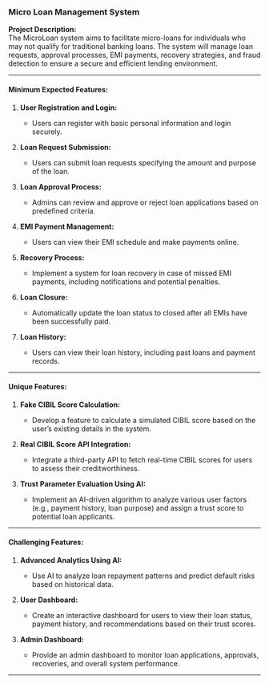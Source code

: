 ### Micro Loan Management System

**Project Description:**  
The MicroLoan system aims to facilitate micro-loans for individuals who may not qualify for traditional banking loans. The system will manage loan requests, approval processes, EMI payments, recovery strategies, and fraud detection to ensure a secure and efficient lending environment.

---

#### Minimum Expected Features:

1. **User Registration and Login:**

   - Users can register with basic personal information and login securely.

2. **Loan Request Submission:**

   - Users can submit loan requests specifying the amount and purpose of the loan.

3. **Loan Approval Process:**

   - Admins can review and approve or reject loan applications based on predefined criteria.

4. **EMI Payment Management:**

   - Users can view their EMI schedule and make payments online.

5. **Recovery Process:**

   - Implement a system for loan recovery in case of missed EMI payments, including notifications and potential penalties.

6. **Loan Closure:**

   - Automatically update the loan status to closed after all EMIs have been successfully paid.

7. **Loan History:**
   - Users can view their loan history, including past loans and payment records.

---

#### Unique Features:

1. **Fake CIBIL Score Calculation:**

   - Develop a feature to calculate a simulated CIBIL score based on the user’s existing details in the system.

2. **Real CIBIL Score API Integration:**

   - Integrate a third-party API to fetch real-time CIBIL scores for users to assess their creditworthiness.

3. **Trust Parameter Evaluation Using AI:**
   - Implement an AI-driven algorithm to analyze various user factors (e.g., payment history, loan purpose) and assign a trust score to potential loan applicants.

---

#### Challenging Features:

1. **Advanced Analytics Using AI:**

   - Use AI to analyze loan repayment patterns and predict default risks based on historical data.

2. **User Dashboard:**

   - Create an interactive dashboard for users to view their loan status, payment history, and recommendations based on their trust scores.

3. **Admin Dashboard:**
   - Provide an admin dashboard to monitor loan applications, approvals, recoveries, and overall system performance.

---
